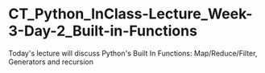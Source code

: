 # CT_Python_InClass-Lecture_Week-3-Day-2_Built-in-Functions
Today's lecture will discuss Python's Built In Functions: Map/Reduce/Filter, Generators and recursion
